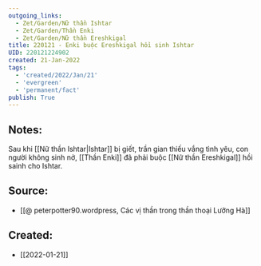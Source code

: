 ```yaml
---
outgoing_links:
  - Zet/Garden/Nữ thần Ishtar
  - Zet/Garden/Thần Enki
  - Zet/Garden/Nữ thần Ereshkigal
title: 220121 - Enki buộc Ereshkigal hồi sinh Ishtar
UID: 220121224902
created: 21-Jan-2022
tags:
  - 'created/2022/Jan/21'
  - 'evergreen'
  - 'permanent/fact'
publish: True
---
```

## Notes:
Sau khi [[Nữ thần Ishtar|Ishtar]] bị giết, trần gian thiếu vắng tình yêu, con người không sinh nở, [[Thần Enki]] đã phải buộc [[Nữ thần Ereshkigal]] hồi sainh cho Ishtar.

## Source:
- [[@ peterpotter90.wordpress, Các vị thần trong thần thoại Lưỡng Hà]]


## Created:
- [[2022-01-21]]
